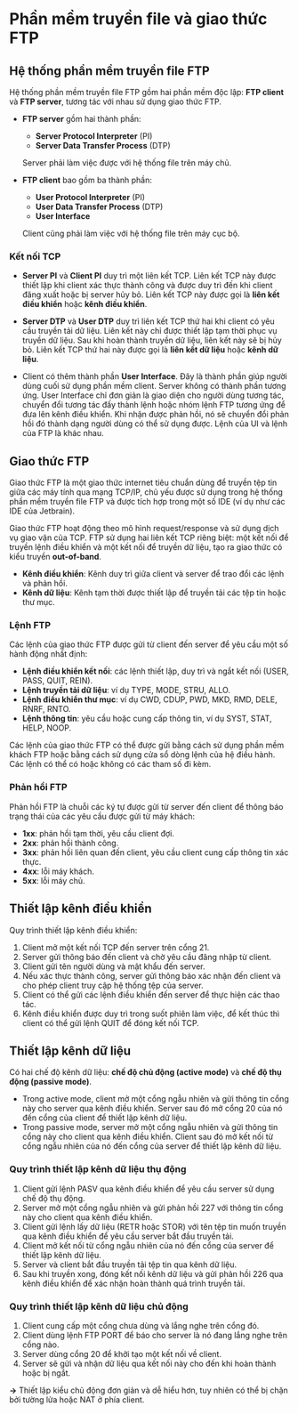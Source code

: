 # Phần mềm truyền file và giao thức FTP

## Hệ thống phần mềm truyền file FTP
Hệ thống phần mềm truyền file FTP gồm hai phần mềm độc lập: **FTP client** và **FTP server**, tương tác với nhau sử dụng giao thức FTP.

- **FTP server** gồm hai thành phần:
  - **Server Protocol Interpreter** (PI)
  - **Server Data Transfer Process** (DTP)

  Server phải làm việc được với hệ thống file trên máy chủ.

- **FTP client** bao gồm ba thành phần:
  - **User Protocol Interpreter** (PI)
  - **User Data Transfer Process** (DTP)
  - **User Interface**

  Client cũng phải làm việc với hệ thống file trên máy cục bộ.

### Kết nối TCP
- **Server PI** và **Client PI** duy trì một liên kết TCP. Liên kết TCP này được thiết lập khi client xác thực thành công và được duy trì đến khi client đăng xuất hoặc bị server hủy bỏ. Liên kết TCP này được gọi là **liên kết điều khiển** hoặc **kênh điều khiển**.
- **Server DTP** và **User DTP** duy trì liên kết TCP thứ hai khi client có yêu cầu truyền tải dữ liệu. Liên kết này chỉ được thiết lập tạm thời phục vụ truyền dữ liệu. Sau khi hoàn thành truyền dữ liệu, liên kết này sẽ bị hủy bỏ. Liên kết TCP thứ hai này được gọi là **liên kết dữ liệu** hoặc **kênh dữ liệu**.

- Client có thêm thành phần **User Interface**. Đây là thành phần giúp người dùng cuối sử dụng phần mềm client. Server không có thành phần tương ứng. User Interface chỉ đơn giản là giao diện cho người dùng tương tác, chuyển đổi tương tác đấy thành lệnh hoặc nhóm lệnh FTP tương ứng để đưa lên kênh điều khiển. Khi nhận được phản hồi, nó sẽ chuyển đổi phản hồi đó thành dạng người dùng có thể sử dụng được. Lệnh của UI và lệnh của FTP là khác nhau.

## Giao thức FTP
Giao thức FTP là một giao thức internet tiêu chuẩn dùng để truyền tệp tin giữa các máy tính qua mạng TCP/IP, chủ yếu được sử dụng trong hệ thống phần mềm truyền file FTP và được tích hợp trong một số IDE (ví dụ như các IDE của Jetbrain).

Giao thức FTP hoạt động theo mô hình request/response và sử dụng dịch vụ giao vận của TCP. FTP sử dụng hai liên kết TCP riêng biệt: một kết nối để truyền lệnh điều khiển và một kết nối để truyền dữ liệu, tạo ra giao thức có kiểu truyền **out-of-band**.

- **Kênh điều khiển**: Kênh duy trì giữa client và server để trao đổi các lệnh và phản hồi.
- **Kênh dữ liệu**: Kênh tạm thời được thiết lập để truyền tải các tệp tin hoặc thư mục.

### Lệnh FTP
Các lệnh của giao thức FTP được gửi từ client đến server để yêu cầu một số hành động nhất định:
- **Lệnh điều khiển kết nối**: các lệnh thiết lập, duy trì và ngắt kết nối (USER, PASS, QUIT, REIN).
- **Lệnh truyền tải dữ liệu**: ví dụ TYPE, MODE, STRU, ALLO.
- **Lệnh điều khiển thư mục**: ví dụ CWD, CDUP, PWD, MKD, RMD, DELE, RNRF, RNTO.
- **Lệnh thông tin**: yêu cầu hoặc cung cấp thông tin, ví dụ SYST, STAT, HELP, NOOP.

Các lệnh của giao thức FTP có thể được gửi bằng cách sử dụng phần mềm khách FTP hoặc bằng cách sử dụng cửa sổ dòng lệnh của hệ điều hành. Các lệnh có thể có hoặc không có các tham số đi kèm.

### Phản hồi FTP
Phản hồi FTP là chuỗi các ký tự được gửi từ server đến client để thông báo trạng thái của các yêu cầu được gửi từ máy khách:
- **1xx**: phản hồi tạm thời, yêu cầu client đợi.
- **2xx**: phản hồi thành công.
- **3xx**: phản hồi liên quan đến client, yêu cầu client cung cấp thông tin xác thực.
- **4xx**: lỗi máy khách.
- **5xx**: lỗi máy chủ.

## Thiết lập kênh điều khiển
Quy trình thiết lập kênh điều khiển:
1. Client mở một kết nối TCP đến server trên cổng 21.
2. Server gửi thông báo đến client và chờ yêu cầu đăng nhập từ client.
3. Client gửi tên người dùng và mật khẩu đến server.
4. Nếu xác thực thành công, server gửi thông báo xác nhận đến client và cho phép client truy cập hệ thống tệp của server.
5. Client có thể gửi các lệnh điều khiển đến server để thực hiện các thao tác.
6. Kênh điều khiển được duy trì trong suốt phiên làm việc, để kết thúc thì client có thể gửi lệnh QUIT để đóng kết nối TCP.

## Thiết lập kênh dữ liệu
Có hai chế độ kênh dữ liệu: **chế độ chủ động (active mode)** và **chế độ thụ động (passive mode)**.
- Trong active mode, client mở một cổng ngẫu nhiên và gửi thông tin cổng này cho server qua kênh điều khiển. Server sau đó mở cổng 20 của nó đến cổng của client để thiết lập kênh dữ liệu.
- Trong passive mode, server mở một cổng ngẫu nhiên và gửi thông tin cổng này cho client qua kênh điều khiển. Client sau đó mở kết nối từ cổng ngẫu nhiên của nó đến cổng của server để thiết lập kênh dữ liệu.

### Quy trình thiết lập kênh dữ liệu thụ động
1. Client gửi lệnh PASV qua kênh điều khiển để yêu cầu server sử dụng chế độ thụ động.
2. Server mở một cổng ngẫu nhiên và gửi phản hồi 227 với thông tin cổng này cho client qua kênh điều khiển.
3. Client gửi lệnh lấy dữ liệu (RETR hoặc STOR) với tên tệp tin muốn truyền qua kênh điều khiển để yêu cầu server bắt đầu truyền tải.
4. Client mở kết nối từ cổng ngẫu nhiên của nó đến cổng của server để thiết lập kênh dữ liệu.
5. Server và client bắt đầu truyền tải tệp tin qua kênh dữ liệu.
6. Sau khi truyền xong, đóng kết nối kênh dữ liệu và gửi phản hồi 226 qua kênh điều khiển để xác nhận hoàn thành quá trình truyền tải.

### Quy trình thiết lập kênh dữ liệu chủ động
1. Client cung cấp một cổng chưa dùng và lắng nghe trên cổng đó.
2. Client dùng lệnh FTP PORT để báo cho server là nó đang lắng nghe trên cổng nào.
3. Server dùng cổng 20 để khởi tạo một kết nối về client.
4. Server sẽ gửi và nhận dữ liệu qua kết nối này cho đến khi hoàn thành hoặc bị ngắt.

**->** Thiết lập kiểu chủ động đơn giản và dễ hiểu hơn, tuy nhiên có thể bị chặn bởi tường lửa hoặc NAT ở phía client.
